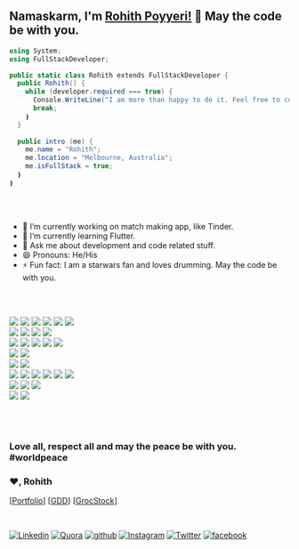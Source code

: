 ## Namaskarm, I'm [Rohith Poyyeri!](https://rohithpoyyeri.com) 👋 May the code be with you.

```c#
using System;
using FullStackDeveloper;

public static class Rohith extends FullStackDeveloper {
  public Rohith() {
    while (developer.required === true) {
      Console.WriteLine("I am more than happy to do it. Feel free to contact me.");
      break;
    ❵
  }
 
  public intro (me) {
    me.name = "Rohith";
    me.location = "Melbourne, Australia";
    me.isFullStack = true;
  ❵
❵
```

<br/>
<br/>

- 🔭 I’m currently working on match making app, like Tinder.
- 🌱 I’m currently learning Flutter.
- 💬 Ask me about development and code related stuff.
- 😄 Pronouns: He/His
- ⚡ Fun fact: I am a starwars fan and loves drumming. May the code be with you.

<br/>
<br/>

<p align="left">
  <img src="https://img.shields.io/badge/angular-ea0707?style=for-the-badge&logo=angular&logoColor=white"/> 
  <img src="https://img.shields.io/badge/React-38B2AC?style=for-the-badge&logo=react&logoColor=white"/> 
  <img src="https://img.shields.io/badge/nextjs-E0234E?style=for-the-badge&logo=nextdotjs&logoColor=white"/> 
  <img src="https://img.shields.io/badge/Typescript-2f72bc?style=for-the-badge&logo=typescript&logoColor=white"/>
  <img src="https://img.shields.io/badge/JavaScript-F7DF1E?style=for-the-badge&logo=javascript&logoColor=white"/> 
  <img src="https://img.shields.io/badge/HTML5-E34F26?style=for-the-badge&logo=html5&logoColor=white"/> 
  <br/>
  <img src="https://img.shields.io/badge/material-757575?style=for-the-badge&logo=materialdesign&logoColor=white"/> 
  <img src="https://img.shields.io/badge/bootstrap-7952B3?style=for-the-badge&logo=bootstrap&logoColor=white"/> 
  <img src="https://img.shields.io/badge/CSS-3492cb?&style=for-the-badge&logo=css3&logoColor=white"/> 
  <img src="https://img.shields.io/badge/sass-CC6699?&style=for-the-badge&logo=sass&logoColor=white"/> 
  <br/>
  <img src="https://img.shields.io/badge/dotnet-512BD4?style=for-the-badge&logo=dotnet&logoColor=white"/> 
  <img src="https://img.shields.io/badge/java-0769AD?style=for-the-badge&logo=jquery&logoColor=white"/> 
  <img src="https://img.shields.io/badge/rubyonrails-D30001?style=for-the-badge&logo=rubyonrails&logoColor=white"/> 
  <img src="https://img.shields.io/badge/C-A8B9CC?style=for-the-badge&logo=c&logoColor=white"/> 
  <img src="https://img.shields.io/badge/C++-00599C?style=for-the-badge&logo=cplusplus&logoColor=white"/> 
  <br/>
  <img src="https://img.shields.io/badge/nestjs-E0234E?style=for-the-badge&logo=nestjs&logoColor=white"/> 
  <img src="https://img.shields.io/badge/node.js-89bb3c?style=for-the-badge&logo=node.js&logoColor=white"/> 
  <br/>
  <img src="https://img.shields.io/badge/flutter-02569B?style=for-the-badge&logo=flutter&logoColor=white"/> 
  <img src="https://img.shields.io/badge/android-34A853?style=for-the-badge&logo=android&logoColor=white"/> 
  <br/>
  <img src="https://img.shields.io/badge/elasticearch-005571?style=for-the-badge&logo=elasticsearch&logoColor=white"/>
  <img src="https://img.shields.io/badge/opensearch-005EB8?style=for-the-badge&logo=opensearch&logoColor=white"/>
  <img src="https://img.shields.io/badge/dynamodb-4053D6?style=for-the-badge&logo=amazondynamodb&logoColor=white"/>
  <img src="https://img.shields.io/badge/MongoDB-47A248?style=for-the-badge&logo=mongodb&logoColor=white"/>
  <img src="https://img.shields.io/badge/MySQL-4479A1?style=for-the-badge&logo=mysql&logoColor=white"/>
  <img src="https://img.shields.io/badge/postgresql-4169E1?style=for-the-badge&logo=postgresql&logoColor=white"/>
  <br/>
  <img src="https://img.shields.io/badge/docker-2496ED?style=for-the-badge&logo=docker&logoColor=white"/> 
  <img src="https://img.shields.io/badge/aws-FF9900?style=for-the-badge&logo=amazon&logoColor=white"/> 
  <img src="https://img.shields.io/badge/azure-0078D7?style=for-the-badge&logo=azuredevops&logoColor=white"/> 
  <br/>
  <img src="https://img.shields.io/badge/and-72EF36?style=for-the-badge&logo=pluscodes&logoColor=white"/> 
  <img src="https://img.shields.io/badge/more-72EF36?style=for-the-badge&logo=searxng&logoColor=white"/> 
</p>

<br/>
<br/>

### Love all, respect all and may the peace be with you. #worldpeace

### ❤️, Rohith

[[Portfolio](https://rohithpoyyeri.com)]
[[GDD](https://gdd.rohithpoyyeri.com)]
[[GrocStock](https://grocstock.com.au/)]

<br/>

[![Linkedin](https://img.shields.io/badge/rohith-0A66C2.svg?style=for-the-badge&logo=Linkedin&logoColor=white)](https://www.linkedin.com/in/rohithpoyyeri/)
[![Quora](https://img.shields.io/badge/Rohith-B92B27.svg?style=for-the-badge&logo=quora&logoColor=white)](https://www.quora.com/profile/Rohith-Poyyeri)
[![github](https://img.shields.io/badge/rohithart-12100E.svg?style=for-the-badge&logo=github&logoColor=white)](https://github.com/rohithart/)
[![Instagram](https://img.shields.io/badge/rohithart-%23E4405F.svg?style=for-the-badge&logo=Instagram&logoColor=white)](https://www.instagram.com/rohithart/)
[![Twitter](https://img.shields.io/badge/rohithart-%231DA1F2.svg?style=for-the-badge&logo=Twitter&logoColor=white)](https://www.twitter.com/rohithart)
[![facebook](https://img.shields.io/badge/rohithrp-0866FF.svg?style=for-the-badge&logo=facebook&logoColor=white)](https://www.racebook.com/rohith.r.p/)
